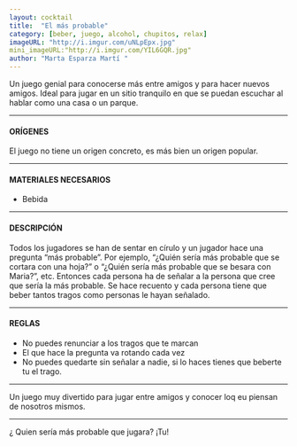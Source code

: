 ```yaml
---
layout: cocktail
title:  "El más probable"
category: [beber, juego, alcohol, chupitos, relax]
imageURL: "http://i.imgur.com/uNLpEpx.jpg"
mini_imageURL:"http://i.imgur.com/YIL6GQR.jpg"
author: "Marta Esparza Martí "
---
```


Un juego genial para conocerse más entre amigos y para hacer nuevos amigos.  Ideal para jugar en un sitio tranquilo en que se puedan escuchar al hablar como una casa o un parque.

*******************************************************************

#### ORÍGENES
El juego no tiene un origen concreto, es más bien un origen popular.

*******************************************************************

#### MATERIALES NECESARIOS

- Bebida

*******************************************************************

#### DESCRIPCIÓN

Todos los jugadores se han de sentar en círulo y un jugador hace una pregunta “más probable”. Por ejemplo, “¿Quién sería más probable que se cortara con una hoja?” o “¿Quién sería más probable que se besara con Maria?”, etc. Entonces cada persona ha de señalar a la persona que cree que sería la más probable. Se hace recuento y cada persona tiene que beber tantos tragos como personas le hayan señalado.

*******************************************************************

#### REGLAS

- No puedes renunciar a los tragos que te marcan
- El que hace la pregunta va rotando cada vez
- No puedes quedarte sin señalar a nadie, si lo haces tienes que beberte tu el trago.

*******************************************************************

Un juego muy divertido para jugar entre amigos y conocer loq eu piensan de nosotros mismos.

*******************************************************************

¿ Quien sería más probable que jugara? ¡Tu!
